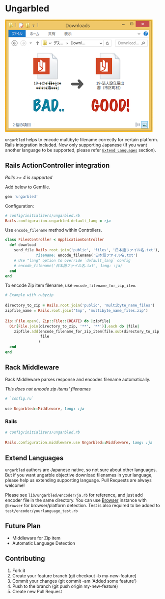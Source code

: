 # Ungarbled

![ungarbled](./readme/readme.png)

`ungarbled` helps to encode multibyte filename correctly for certain platform. Rails integration included. Now only supporting Japanese (If you want another language to be supported, please refer [`Extend Languages`](#extend-languages) section).

## Rails ActionController integration

_Rails >= 4 is supported_

Add below to Gemfile.

```ruby
gem 'ungarbled'
```

Configuration:

```ruby
# config/initializers/ungarbled.rb
Rails.configuration.ungarbled.default_lang = :ja
```

Use `encode_filename` method within Controllers.

```ruby
class FilesController < ApplicationController
  def download
    send_file Rails.root.join('public', 'files', '日本語ファイル名.txt'),
              filename: encode_filename('日本語ファイル名.txt')
    # Use "lang" option to override `default_lang` config
    # encode_filename('日本語ファイル名.txt', lang: :ja)
  end
end
```

To encode Zip item filename, use `encode_filename_for_zip_item`.

```ruby
# Example with rubyzip

directory_to_zip = Rails.root.join('public', 'multibyte_name_files')
zipfile_name = Rails.root.join('tmp', 'multibyte_name_files.zip')

Zip::File.open(, Zip::File::CREATE) do |zipfile|
  Dir[File.join(directory_to_zip, '**', '**')].each do |file|
    zipfile.add(encode_filename_for_zip_item(file.sub(directory_to_zip, '')),
                file
               )
  end
end
```

## Rack Middleware

Rack Middleware parses response and encodes filename automatically.

_This does not encode zip items' filenames_


```ruby
# `config.ru`

use Ungarbled::Middleware, lang: :ja
```

### Rails

```ruby
# config/initializers/ungarbled.rb

Rails.configuration.middleware.use Ungarbled::Middleware, lang: :ja
```

## Extend Languages

`ungarbled` authors are Japanese native, so not sure about other languages. But if you want ungarble objective download filenames in your language, please help us extending supporting language. Pull Requests are always welcome!

Please see `lib/ungarbled/encoder/ja.rb` for reference, and just add encoder file in the same directory. You can use [Browser](https://github.com/fnando/browser) instance with `@browser` for browser/platform detection. Test is also required to be added to `test/encoder/yourlanguage_test.rb`

## Future Plan

* Middleware for Zip item
* Automatic Language Detection

## Contributing

1. Fork it
1. Create your feature branch (git checkout -b my-new-feature)
1. Commit your changes (git commit -am 'Added some feature')
1. Push to the branch (git push origin my-new-feature)
1. Create new Pull Request
